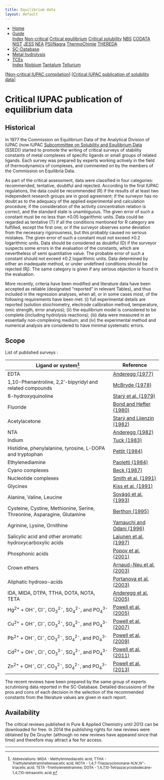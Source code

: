 ```yaml
---
title: Equilibrium data
layout: default
---
```

<ul>
  <li><a href="/">Home</a></li>
  <li class="dropdown">
    <a href="javascript:void(0)" class="dropbtn" class="active">Guide</a>
    <div class="dropdown-content">
      <a href="index.html">Index</a>
      <a href="noncritical.html">Non-critical</a>
      <a class="active" href="critical-equilibrium.html">Critical equilibrium</a>
      <a href="critical-solubility.html">Critical solubility</a>
      <a href="NBS.html">NBS</a>
      <a href="CODATA.html">CODATA</a>
      <a href="NIST.html">NIST</a>
      <a href="JESS.html">JESS</a>
      <a href="NEA.html">NEA</a>
      <a href="PSI.html">PSI/Nagra</a>
      <a href="thermochimie.html">ThermoChimie</a>
      <a href="THEREDA.html">THEREDA</a>
    </div>
  </li>
  <li><a href="/sc-database.html">SC-Database</a></li>
  <li><a href="/cost-nectar.html">Metal hydrolysis</a></li>
  <li class="dropdown">
    <a href="javascript:void(0)" class="dropbtn">TCEs</a>
    <div class="dropdown-content">
      <a href="/TCE/index.html">Index</a>
      <a href="/TCE/niobium.html">Niobium</a>
      <a href="/TCE/tantalum.html">Tantalum</a>
      <a href="/TCE/tellurium.html">Tellurium</a>
    </div>
  </li>
</ul>

[[Non-critical IUPAC compilation](noncritical.html)] [[Critical IUPAC publication of solubility data](critical-solubility.html)]

# Critical IUPAC publication of equilibrium data

## Historical

In 1977 the Commission on Equilibrium Data of the Analytical Division of IUPAC (now IUPAC <a  href="https://iupac.org/body/502/" target="_blank" rel="noopener">Subcommittee on Solubility and Equilibrium Data</a> (SSED)) started to promote the writing of critical surveys of stability constants of metal complexes of specific ligands or small groups of related ligands. Each survey was prepared by experts working actively in the field of thermodynamics of complexes, and commented on by the members of the Commission on Equilibria Data.

As part of the critical assessment, data were classified in four categories: recommended, tentative, doubtful and rejected. According to the first IUPAC regulations, the data could be recommended (R) if the results of at least two independent research groups are in good agreement; if the surveyor has no doubt as to the adequacy of the applied experimental and calculation procedure; if the consideration of the activity concentration relation is correct, and the standard state is unambiguous. The given error of such a constant must be no less than ±0.05 logarithmic units. Data could be regarded as tentative (T) if all the conditions mentioned for R category are fulfilled, except the first one; or if the surveyor observes some deviation from the necessary rigorousness, but this probably caused no serious mistakes. The given error of such a constant must not exceed ±0.2 logarithmic units. Data should be considered as doubtful (D) if the surveyor suspects some errors in the evaluation of the constants, which are nevertheless of semi quantitative value. The probable error of such a constant should not exceed ±0.2 logarithmic units. Data determined by either an inadequate method, or under undefined conditions should be rejected (Rj). The same category is given if any serious objection is found in the evaluation.

More recently, criteria have been modified and literature data have been accepted as reliable (designated “reported” in relevant Tables), and thus included in the regression analyses, when all, or in some cases most, of the following requirements have been met: (i) full experimental details are reported (solution stoichiometry, electrode calibration method, temperature, ionic strength, error analysis); (ii) the equilibrium model is considered to be complete (including hydrolysis reactions); (iii) data were measured in an essentially non-complexing medium; and (iv) the experimental method and numerical analysis are considered to have minimal systematic errors.

## Scope

List of published surveys :

| Ligand or system[^a]      | Reference |
| ----------------      | --------- |
| EDTA      | <a  href="https://www.elsevier.com/books/critical-survey-of-stability-constants-of-edta-complexes/anderegg/978-0-08-022009-3" target="_blank" rel="noopener">Anderegg (1977)</a>       |
| 1,10-Phenantroline, 2,2’-bipyridyl and related compounds   | <a  href="https://www.elsevier.com/books/a-critical-review-of-equilibrium-data-for-proton-and-metal-complexes-of-1-10-phenanthroline-2-2-bipyridyl-and-related-compounds/mcbryde/978-0-08-022344-5" target="_blank" rel="noopener">McBryde (1978)</a>        |
| 8-hydroxyquinoline      | <a  href="https://www.elsevier.com/books/critical-evaluation-of-equilibrium-constants-involving-8-hydroxyquinoline-and-its-metal-chelates/stary/978-0-08-023929-3" target="_blank" rel="noopener">Starý et al. (1979)</a>       |
| Fluoride   | <a  href="https://www.elsevier.com/books/critical-survey-of-stability-constants-and-related-thermodynamic-data-of-fluoride-complexes-in-aqueous-solution/bond/978-0-08-022377-3" target="_blank" rel="noopener">Bond and Hefter (1980)</a>        |
| Acetylacetone      | <a  href="https://www.degruyter.com/document/doi/10.1351/pac198254122557" target="_blank" rel="noopener">Starý and Lijenzin (1982)</a>       |
| NTA   | <a  href="https://www.degruyter.com/document/doi/10.1351/pac198254122693/html" target="_blank" rel="noopener">Anderegg (1982)</a>        |
| Indium      | <a  href="https://doi.org/10.1351/pac198355091477" target="_blank" rel="noopener">Tuck (1983)</a>       |
| Histidine, phenylalanine, tyrosine, L-DOPA and tryptophan   | <a  href="http://dx.doi.org/10.1351/pac198456020247" target="_blank" rel="noopener">Pettit (1984)</a>        |
| Ethylenediamine      | <a  href="https://doi.org/10.1351/pac198456040491" target="_blank" rel="noopener">Paoletti (1984)</a>       |
| Cyano complexes   | <a  href="https://doi.org/10.1351/pac198759121703" target="_blank" rel="noopener">Beck (1987)</a>        |
| Nucleotide complexes      | <a  href="https://doi.org/10.1351/pac199163071015" target="_blank" rel="noopener">Smith et al. (1991)</a>       |
| Glycines   | <a  href="https://doi.org/10.1351/pac199163040597" target="_blank" rel="noopener">Kiss et al. (1991)</a>        |
| Alanine, Valine, Leucine      | <a  href="https://doi.org/10.1351/pac199365051029" target="_blank" rel="noopener">Sovágó et al. (1993)</a>       |
| Cysteine, Cystine, Methionine, Serine, Threonine, Asparagine, Glutamine   | <a  href="http://dx.doi.org/10.1351/pac199567071117" target="_blank" rel="noopener">Berthon (1995)</a>        |
| Agrinine, Lysine, Ornithine      | <a  href="http://dx.doi.org/10.1351/pac199668020469" target="_blank" rel="noopener">Yamauchi and Odani (1996)</a>       |
| Salicylic acid and other aromatic hydroxycarboxylic acids   | <a  href="http://dx.doi.org/10.1351/pac199769020329" target="_blank" rel="noopener">Lajunen et al. (1997)</a>        |
| Phosphonic acids      | <a  href="http://dx.doi.org/10.1351/pac200173101641" target="_blank" rel="noopener">Ρopov et al. (2001)</a>       |
| Crown ethers   | <a  href="http://dx.doi.org/10.1351/pac200375010071" target="_blank" rel="noopener">Arnaud-Neu et al. (2003)</a>        |
| Aliphatic hydroxo-acids      | <a  href="https://doi.org/10.1351/pac200375040495" target="_blank" rel="noopener">Portanova et al. (2003)</a>     |
| IDA, MIDA, DTPA, TTHA, DOTA, NOTA, TETA   | <a  href=" http://dx.doi.org/10.1351/pac200577081445" target="_blank" rel="noopener">Anderegg et al. (2005)</a>        |
| Hg<sup>2+</sup> + OH<sup>-</sup>, Cl<sup>-</sup>, CO<sub>3</sub><sup>2-</sup>, SO<sub>4</sub><sup>2-</sup>, and PO<sub>4</sub><sup>3-</sup>      | <a  href=" http://dx.doi.org/10.1351/pac200577040739" target="_blank" rel="noopener">Powell et al. (2005)</a>   |
| Cu<sup>2+</sup> + OH<sup>-</sup>, Cl<sup>-</sup>, CO<sub>3</sub><sup>2-</sup>, SO<sub>4</sub><sup>2-</sup>, and PO<sub>4</sub><sup>3-</sup>   | <a  href=" http://dx.doi.org/10.1351/pac200779050895" target="_blank" rel="noopener">Powell et al. (2007)</a>     |
| Pb<sup>2+</sup> + OH<sup>-</sup>, Cl<sup>-</sup>, CO<sub>3</sub><sup>2-</sup>, SO<sub>4</sub><sup>2-</sup>, and PO<sub>4</sub><sup>3-</sup>      | <a  href=" http://dx.doi.org/10.1351/PAC-REP-09-03-05" target="_blank" rel="noopener">Powell et al. (2009)</a>    |
| Cd<sup>2+</sup> + OH<sup>-</sup>, Cl<sup>-</sup>, CO<sub>3</sub><sup>2-</sup>, SO<sub>4</sub><sup>2-</sup>, and PO<sub>4</sub><sup>3-</sup>   | <a  href=" http://dx.doi.org/10.1351/PAC-REP-10-08-09" target="_blank" rel="noopener">Powell et al. (2011)</a>      |
| Zn<sup>2+</sup> + OH<sup>-</sup>, Cl<sup>-</sup>, CO<sub>3</sub><sup>2-</sup>, SO<sub>4</sub><sup>2-</sup>, and PO<sub>4</sub><sup>3-</sup>      | <a  href=" http://dx.doi.org/10.1351/PAC-REP-13-06-03" target="_blank" rel="noopener">Powell et al. (2013)</a>     |

[^a]: <small>Abbreviations: MIDA - Methyliminodiacetic acid; TTHA - Triethylenetetraminehexaacetic acid; NOTA - 1,4,7-Triazacyclononane-N,N',N''-triacetic acid; TETA -Triethylenetetramine; DOTA - 1,4,7,10-Tetraazacyclododecane-1,4,7,10-tetraacetic acid.</small>

The recent reviews have been prepared by the same group of experts scrutinising data reported in the SC-Database. Detailed discussions of the pros and cons of each decision in the selection of the recommended constants from the literature values are given in each report.

## Availability

The critical reviews published in Pure & Applied Chemistry until 2013 can be downloaded for free. In 2014 the publishing rights for new reviews were obtained by De Gruyter (although no new reviews have appeared since that time) and therefore may attract a fee for access.

---
